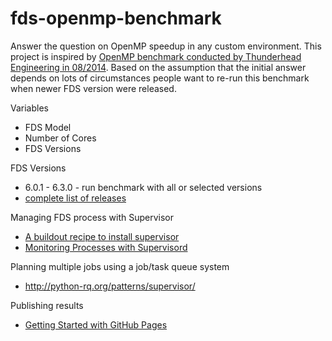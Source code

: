 # fds-openmp-benchmark

Answer the question on OpenMP speedup in any custom environment. This project is inspired by [OpenMP benchmark conducted by Thunderhead Engineering in 08/2014](http://www.thunderheadeng.com/2014/08/openmp-benchmarks/). Based on the assumption that the initial answer depends on lots of circumstances people want to re-run this benchmark when newer FDS version were released.

Variables
* FDS Model
* Number of Cores
* FDS Versions


FDS Versions 
* 6.0.1 - 6.3.0 - run benchmark with all or selected versions
* [complete list of releases](http://firemodels.github.io/fds-smv/downloads.html) 


Managing FDS process with Supervisor
* [A buildout recipe to install supervisor](https://pypi.python.org/pypi/collective.recipe.supervisor)
* [Monitoring Processes with Supervisord](https://serversforhackers.com/monitoring-processes-with-supervisord)


Planning multiple jobs using a job/task queue system
* http://python-rq.org/patterns/supervisor/

Publishing results
* [Getting Started with GitHub Pages](https://guides.github.com/features/pages)

